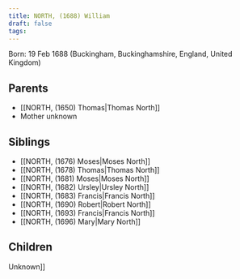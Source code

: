 ```yaml
---
title: NORTH, (1688) William
draft: false
tags:
---
```

Born: 19 Feb 1688 (Buckingham, Buckinghamshire, England, United Kingdom)

## Parents
- [[NORTH, (1650) Thomas|Thomas North]]
- Mother unknown

## Siblings
- [[NORTH, (1676) Moses|Moses North]]
- [[NORTH, (1678) Thomas|Thomas North]]
- [[NORTH, (1681) Moses|Moses North]]
- [[NORTH, (1682) Ursley|Ursley North]]
- [[NORTH, (1683) Francis|Francis North]]
- [[NORTH, (1690) Robert|Robert North]]
- [[NORTH, (1693) Francis|Francis North]]
- [[NORTH, (1696) Mary|Mary North]]

## Children
Unknown]]